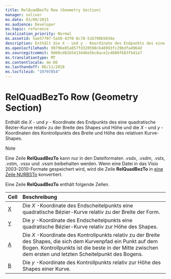 ```yaml
---
title: RelQuadBezTo Row (Geometry Section)
manager: soliver
ms.date: 03/09/2015
ms.audience: Developer
ms.topic: reference
localization_priority: Normal
ms.assetid: 5ae57707-5a50-43f0-8c78-516790b5034e
description: Enthält die X - und y - Koordinate des Endpunkts des eine quadratische Bézier-Kurve relativ zu der Breite des Shapes und Höhe und die X- und y-Koordinaten des Kontrollpunkts des Breite und Höhe des relativen Kurve-Shapes.
ms.openlocfilehash: 99796e85a857fd320598cb48993fc29bdfa4964d
ms.sourcegitcommit: 9d60cd82b5413446e5bc8ace2cd689f683fb41a7
ms.translationtype: MT
ms.contentlocale: de-DE
ms.lasthandoff: 06/11/2018
ms.locfileid: "19797854"
---
```

# <a name="relquadbezto-row-geometry-section"></a>RelQuadBezTo Row (Geometry Section)

Enthält die *X* - und *y* - Koordinate des Endpunkts des eine quadratische Bézier-Kurve relativ zu der Breite des Shapes und Höhe und die *X* - und *y* -Koordinaten des Kontrollpunkts des Breite und Höhe des relativen Kurve-Shapes. 
  
> [!NOTE]
> Eine Zeile **RelQuadBezTo** kann nur in den Dateiformaten .vsdx, .vsdm, .vstx, .vstm, .vssx und .vssm beibehalten werden. Wenn eine Datei in das Visio 2003-2010-Formate gespeichert wird, wird die Zeile **RelQuadBezTo** in [eine Zeile NURBSTo](nurbsto-row-geometry-section.md) konvertiert. 
  
Eine Zeile **RelQuadBezTo** enthält folgende Zellen. 
  
|**Cell**|**Beschreibung**|
|:-----|:-----|
|[X](x-cell-geometry-section.md) <br/> |Die *X* -Koordinate des Endscheitelpunkts eine quadratische Bézier-Kurve relativ zu der Breite der Form.  <br/> |
|[Y](y-cell-geometry-section.md) <br/> |Die *y* -Koordinate des Endscheitelpunkts eine quadratische Bézier-Kurve relativ zur Höhe des Shapes.  <br/> |
|[A](a-cell-geometry-section.md) <br/> |Die *X* -Koordinate des Kontrollpunkts relativ zu der Breite des Shapes, die sich dem Kurvenpfad ein Punkt auf dem Bogen. Kontrollpunkts ist die beste in der Mitte zwischen dem ersten und letzten Scheitelpunkt des Bogens.  <br/> |
|[B](b-cell-geometry-section.md) <br/> |Die *y* -Koordinate des Kontrollpunkts relativ zur Höhe des Shapes einer Kurve.  <br/> |
   

